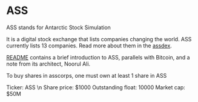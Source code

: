 # ASS
ASS stands for Antarctic Stock Simulation

It is a digital stock exchange that lists companies changing the world. ASS currently lists 13 companies. Read more about them in the [assdex](https://github.com/alinoorul/ass/blob/main/assdex.pdf).

[README](https://github.com/alinoorul/ass/blob/main/readme.pdf) contains a brief introduction to ASS, parallels with Bitcoin, and a note from its architect, Noorul Ali.

To buy shares in asscorps, one must own at least 1 share in ASS

Ticker: ASS \n
Share price: $1000
Outstanding float: 10000
Market cap: $50M
